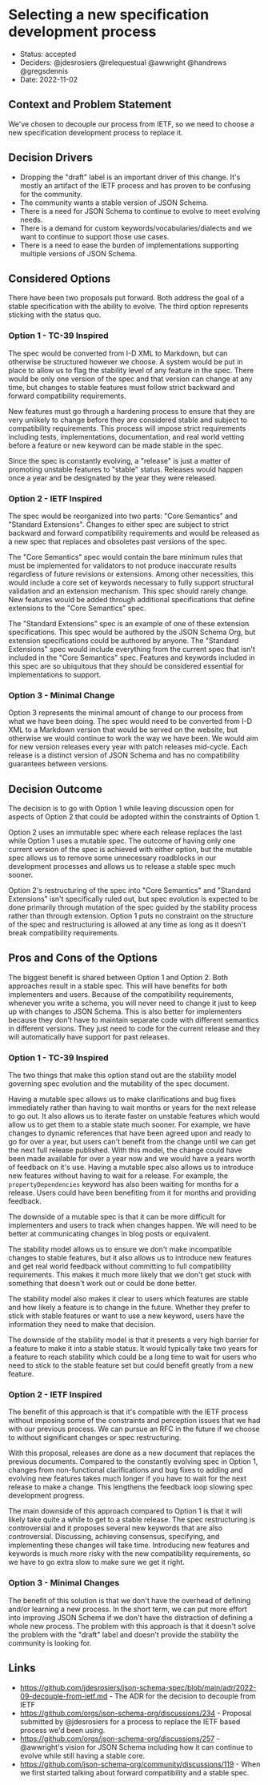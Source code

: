 # Selecting a new specification development process

* Status: accepted
* Deciders: @jdesrosiers @relequestual @awwright @handrews @gregsdennis
* Date: 2022-11-02

## Context and Problem Statement
We've chosen to decouple our process from IETF, so we need to choose a new
specification development process to replace it.

## Decision Drivers
* Dropping the "draft" label is an important driver of this change. It's mostly
  an artifact of the IETF process and has proven to be confusing for the
  community.
* The community wants a stable version of JSON Schema.
* There is a need for JSON Schema to continue to evolve to meet evolving
  needs.
* There is a demand for custom keywords/vocabularies/dialects and we want to
  continue to support those use cases.
* There is a need to ease the burden of implementations supporting multiple
  versions of JSON Schema.

## Considered Options
There have been two proposals put forward. Both address the goal of a stable
specification with the ability to evolve. The third option represents sticking
with the status quo.

### Option 1 - TC-39 Inspired
The spec would be converted from I-D XML to Markdown, but can otherwise be
structured however we choose. A system would be put in place to allow us to flag
the stability level of any feature in the spec. There would be only one version
of the spec and that version can change at any time, but changes to stable
features must follow strict backward and forward compatibility requirements.

New features must go through a hardening process to ensure that they are very
unlikely to change before they are considered stable and subject to
compatibility requirements. This process will impose strict requirements
including tests, implementations, documentation, and real world vetting before a
feature or new keyword can be made stable in the spec.

Since the spec is constantly evolving, a "release" is just a matter of promoting
unstable features to "stable" status. Releases would happen once a year and be
designated by the year they were released.

### Option 2 - IETF Inspired
The spec would be reorganized into two parts: "Core Semantics" and "Standard
Extensions". Changes to either spec are subject to strict backward and forward
compatibility requirements and would be released as a new spec that replaces and
obsoletes past versions of the spec.

The "Core Semantics" spec would contain the bare minimum rules that must be
implemented for validators to not produce inaccurate results regardless of
future revisions or extensions. Among other necessities, this would include a
core set of keywords necessary to fully support structural validation and an
extension mechanism. This spec should rarely change. New features would be added
through additional specifications that define extensions to the "Core Semantics"
spec.

The "Standard Extensions" spec is an example of one of these extension
specifications. This spec would be authored by the JSON Schema Org, but
extension specifications could be authored by anyone. The "Standard Extensions"
spec would include everything from the current spec that isn't included in the
"Core Semantics" spec. Features and keywords included in this spec are so
ubiquitous that they should be considered essential for implementations to
support.

### Option 3 - Minimal Change
Option 3 represents the minimal amount of change to our process from what we
have been doing. The spec would need to be converted from I-D XML to a Markdown
version that would be served on the website, but otherwise we would continue to
work the way we have been. We would aim for new version releases every year with
patch releases mid-cycle. Each release is a distinct version of JSON Schema and
has no compatibility guarantees between versions.

## Decision Outcome
The decision is to go with Option 1 while leaving discussion open for aspects of
Option 2 that could be adopted within the constraints of Option 1.

Option 2 uses an immutable spec where each release replaces the last while
Option 1 uses a mutable spec. The outcome of having only one current version of
the spec is achieved with either option, but the mutable spec allows us to
remove some unnecessary roadblocks in our development processes and allows us to
release a stable spec much sooner.

Option 2's restructuring of the spec into "Core Semantics" and "Standard
Extensions" isn't specifically ruled out, but spec evolution is expected to be
done primarily through mutation of the spec guided by the stability process
rather than through extension. Option 1 puts no constraint on the structure of
the spec and restructuring is allowed at any time as long as it doesn't break
compatibility requirements.

## Pros and Cons of the Options
The biggest benefit is shared between Option 1 and Option 2. Both approaches
result in a stable spec. This will have benefits for both implementers and
users. Because of the compatibility requirements, whenever you write a schema,
you will never need to change it just to keep up with changes to JSON Schema.
This is also better for implementers because they don't have to maintain
separate code with different semantics in different versions. They just need to
code for the current release and they will automatically have support for past
releases.

### Option 1 - TC-39 Inspired
The two things that make this option stand out are the stability model governing
spec evolution and the mutability of the spec document.

Having a mutable spec allows us to make clarifications and bug fixes immediately
rather than having to wait months or years for the next release to go out. It
also allows us to iterate faster on unstable features which would allow us to
get them to a stable state much sooner. For example, we have changes to dynamic
references that have been agreed upon and ready to go for over a year, but users
can't benefit from the change until we can get the next full release published.
With this model, the change could have been made available for over a year now
and we would have a years worth of feedback on it's use. Having a mutable spec
also allows us to introduce new features without having to wait for a release.
For example, the `propertyDependencies` keyword has also been waiting for months
for a release. Users could have been benefiting from it for months and providing
feedback.

The downside of a mutable spec is that it can be more difficult for implementers
and users to track when changes happen. We will need to be better at
communicating changes in blog posts or equivalent.

The stability model allows us to ensure we don't make incompatible changes to
stable features, but it also allows us to introduce new features and get real
world feedback without committing to full compatibility requirements. This makes
it much more likely that we don't get stuck with something that doesn't work out
or could be done better.

The stability model also makes it clear to users which features are stable and
how likely a feature is to change in the future. Whether they prefer to stick
with stable features or want to use a new keyword, users have the information
they need to make that decision.

The downside of the stability model is that it presents a very high barrier for
a feature to make it into a stable status. It would typically take two years for
a feature to reach stability which could be a long time to wait for users who
need to stick to the stable feature set but could benefit greatly from a new
feature.

### Option 2 - IETF Inspired
The benefit of this approach is that it's compatible with the IETF process
without imposing some of the constraints and perception issues that we had with
our previous process. We can pursue an RFC in the future if we choose to without
significant changes or spec restructuring.

With this proposal, releases are done as a new document that replaces the
previous documents. Compared to the constantly evolving spec in Option 1,
changes from non-functional clarifications and bug fixes to adding and evolving
new features takes much longer if you have to wait for the next release to make
a change. This lengthens the feedback loop slowing spec development progress.

The main downside of this approach compared to Option 1 is that it will likely
take quite a while to get to a stable release. The spec restructuring is
controversial and it proposes several new keywords that are also controversial.
Discussing, achieving consensus, specifying, and implementing these changes will
take time. Introducing new features and keywords is much more risky with the new
compatibility requirements, so we have to go extra slow to make sure we get it
right.

### Option 3 - Minimal Changes
The benefit of this solution is that we don't have the overhead of defining
and/or learning a new process. In the short term, we can put more effort into
improving JSON Schema if we don't have the distraction of defining a whole new
process. The problem with this approach is that it doesn't solve the problem
with the "draft" label and doesn't provide the stability the community is
looking for.

## Links
* https://github.com/jdesrosiers/json-schema-spec/blob/main/adr/2022-09-decouple-from-ietf.md -
  The ADR for the decision to decouple from IETF
* https://github.com/orgs/json-schema-org/discussions/234 - Proposal submitted
  by @jdesrosiers for a process to replace the IETF based process we'd been
  using.
* https://github.com/orgs/json-schema-org/discussions/257 - @awwright's vision
  for JSON Schema including how it can continue to evolve while still having a
  stable core.
* https://github.com/json-schema-org/community/discussions/119 - When we first
  started talking about forward compatibility and a stable spec.

